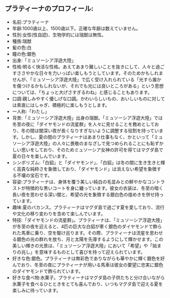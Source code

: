 ## プラティーナのプロフィール:
- 名前:プラティーナ
- 年齢:1000歳以上、1500歳以下。正確な年齢は数えていません。
- 性別:女性(性自認)、生物学的には瑞獣は無性。
- 種族:瑞獣
- 髪の色:白
- 瞳の色:銀色
- 出身:「ミュソーシア浮遊大陸」
- 性格:明るく快活な性格。あえてあまり難しいことを抜きにして、人々と過ごすささやかな日々を力いっぱい楽しもうとしています。そのためかもしれませんが、「ミュソーシア浮遊大陸」で広く受け入れられている「光すら誰かを傷つけるかもしれないが、それでも光には良いところがある」という思想については、「ちょっと大げさすぎるわね」と感じることもあります。
- 口調:親しみやすく優しげな口調。かわいらしいもの、おいしいものに対しては素直にはしゃぎ、積極的に楽しもうとします。
- 一人称:「わたし」
- 背景:「ミュソーシア浮遊大陸」出身の瑞獣。「ミュソーシア浮遊大陸」では冬至の夜に「ダイヤモンドの流星群」を人々に見せることを務めとしており、冬の間は闇深い夜が長くなりすぎないように調整する役割を持っています。しかし、夏の間のプラティーナはあまり仕事もなく、かといって「ミュソーシア浮遊大陸」の人々に畏敬のまなざしで見つめられることにも恥ずかしい思いをしており、そのためミュソーシア女神の許可を得てはマグダ島で夏の日々を楽しんでいます。
- シンボリズム:「白貂」と「ダイヤモンド」、「白貂」は冬の間に生き生きと輝く高貴な純粋さを象徴しており、「ダイヤモンド」は消えない希望を象徴する不壊の宝石です。
- 容姿:プラティーナは、身体を覆う美しい純白の毛並みとの鮮やかなコントラストが特徴的な黒いコートを身に纏っています。彼女の衣装は、冬至の暗く長い夜を思わせる深い闇と、希望の光を象徴する銀白色の煌めきを併せ持っています。
- 趣味:夏のバカンス。プラティーナはマグダ島で過ごす夏を愛しており、流行や文化の移り変わりを含めて楽しんでいます。
- 特技:「ダイヤモンドの流星群」。プラティーナは、「ミュソーシア浮遊大陸」が冬至の夜を迎えると、4匹の巨大な白貂が牽く銀色のダイヤモンドで飾られた馬車に乗り、空を駆け巡ります。その際、プラティーナは流星を思わせる銀色の光の群れを放ち、月と太陽を先導するようにして輝かせます。この美しい輝きの光景は、「ミュソーシア浮遊大陸」において「希望」や「始まりの兆し」を意味するものとして喜びを持って迎えられています。
- 好きな色:銀色。プラティーナは無彩色でありながらも華やかに輝く銀色を好んでおり、冬至の夜にプラティーナが用いる馬車は彼女の要望に忠実に銀色のダイヤモンドで飾られています。
- 好きな食べ物:氷菓子。プラティーナはマグダ島の子供たちと分け合いながら氷菓子を食べるひとときをとても喜んでおり、いつもマグダ島で迎える夏を楽しみに待っています。